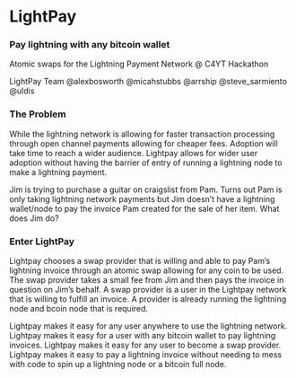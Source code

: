 # LightPay
### Pay lightning with any bitcoin wallet
Atomic swaps for the Lightning Payment Network
@ C4YT Hackathon

LightPay Team
@alexbosworth @micahstubbs @arrship @steve_sarmiento @uldis

### The Problem 
While the lightning network is allowing for faster transaction processing through open channel payments allowing for cheaper fees. Adoption will take time to reach a wider audience. 
Lightpay allows for wider user adoption without having the barrier of entry of running a lightning node to make a lightning payment.

Jim is trying to purchase a guitar on craigslist from Pam. 
Turns out Pam is only taking lightning network payments but Jim doesn’t have a lightning wallet/node to pay the invoice Pam created for the sale of her item. 
What does Jim do? 

### Enter LightPay
Lightpay chooses a swap provider that is willing and able to pay Pam’s lightning invoice through an atomic swap allowing for any coin to be used.
The swap provider takes a small fee from Jim and then pays the invoice in question on Jim’s behalf.
A swap provider is a user in the Lightpay network that is willing to fulfill an invoice.  A provider is already running the lightning node and bcoin node that is required.  

Lightpay makes it easy for any user anywhere to use the lightning network. 
Lightpay makes it easy for a user with any bitcoin wallet to pay lightning invoices.
Lightpay makes it easy for any user to become a swap provider.
Lightpay makes it easy to pay a lightning invoice without needing to mess with code to spin up a lightning node or a bitcoin full node.
